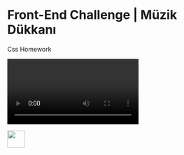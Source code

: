 # Front-End Challenge | Müzik Dükkanı

Css Homework

![gif](https://user-images.githubusercontent.com/72932340/115777367-d9040d80-a3bd-11eb-99da-80d4d8a6ced4.mp4)

<img src="https://user-images.githubusercontent.com/72932340/115777367-d9040d80-a3bd-11eb-99da-80d4d8a6ced4.mp4" width="40" height="40" />